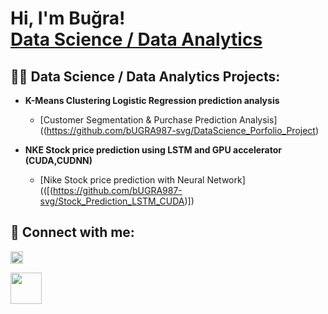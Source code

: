 <h1>Hi, I'm Buğra! <br/><a href="([https://github.com/bUGRA987-svg])"></a> <a href="https://www.linkedin.com/in/bugra-avsar/"> Data Science / Data Analytics</a>

<h2>👨‍💻 Data Science / Data Analytics Projects:</h2>

- <b>K-Means Clustering Logistic Regression prediction analysis</b>
  - [Customer Segmentation & Purchase Prediction Analysis]((https://github.com/bUGRA987-svg/DataScience_Porfolio_Project)

- <b>NKE Stock price prediction using LSTM and GPU accelerator (CUDA,CUDNN)</b>
  - [Nike Stock price prediction with Neural Network](([(https://github.com/bUGRA987-svg/Stock_Prediction_LSTM_CUDA)])

<h2> 🤳 Connect with me:</h2>

 [<img src="https://cdn.jsdelivr.net/npm/simple-icons@v3/icons/linkedin.svg" width="20px">](https://www.linkedin.com/in/bugra-avsar/) 
  
[<img src="https://www.kaggle.com/static/images/site-logo.svg" width="50px">](https://www.kaggle.com/bugraavar)




[linkedin]: (https://www.linkedin.com/in/bugra-avsar/)


